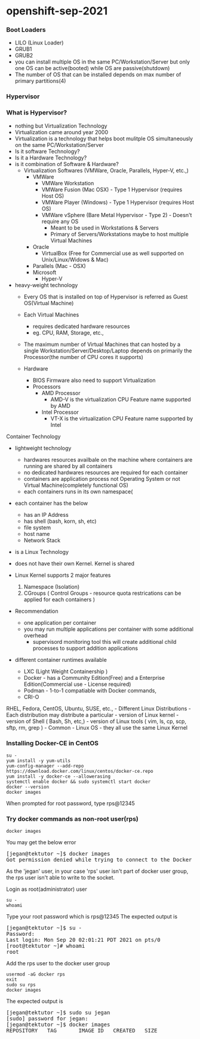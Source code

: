 # openshift-sep-2021

### Boot Loaders
- LILO (Linux Loader)
- GRUB1
- GRUB2
- you can install multiple OS in the same PC/Workstation/Server but only one OS can be active(booted) while OS are passive(shutdown)
- The number of OS that can be installed depends on max number of primary partitions(4)

### Hypervisor

### What is Hypervisor?

- nothing but Virtualization Technology
- Virtualization came around year 2000
- Virtualization is a technology that helps boot mulitple OS simultaneously on the same PC/Workstation/Server
- Is it software Technology?
- Is it a Hardware Technology?
- is it combination of Software & Hardware?
   - Virtualization Softwares (VMWare, Oracle, Parallels, Hyper-V, etc.,)
       - VMWare
           - VMWare Workstation 
           - VMWare Fusion (Mac OSX) - Type 1 Hypervisor (requires Host OS)
           - VMWare Player (Windows) - Type 1 Hypervisor (requires Host OS)
           - VMWare vSphere (Bare Metal Hypervisor - Type 2) - Doesn't require any OS
               - Meant to be used in Workstations & Servers
               - Primary of Servers/Workstations maybe to host multiple Virtual Machines
       - Oracle 
           - VirtualBox (Free for Commercial use as well supported on Unix/Linux/Widows & Mac) 
       - Parallels (Mac - OSX)
       - Microsoft
           - Hyper-V
- heavy-weight technology
    - Every OS that is installed on top of Hypervisor is referred as Guest OS(Virtual Machine)
    - Each Virtual Machines 
        - requires dedicated hardware resources
        - eg. CPU, RAM, Storage, etc.,
    - The maximum number of Virtual Machines that can hosted by a single Workstation/Server/Desktop/Laptop depends on
      primarily the Processor(the number of CPU cores it supports)

   - Hardware
      - BIOS Firmware also need to support Virtualization
      - Processors
          - AMD Processor
              - AMD-V is the virtualization CPU Feature name supported by AMD
          - Intel Processor
              - VT-X is the virtualization CPU Feature name supported by Intel 
 
 Container Technology
   - lightweight technology
       - hardwares resources availbale on the machine where containers are running are shared by all containers
       - no dedicated hardwares resources are required for each container
       - containers are application process not Operating System or not Virtual Machine(completely functional OS)
       - each containers runs in its own namespace(
   - each container has the below
       - has an IP Address
       - has shell (bash, korn, sh, etc)
       - file system
       - host name
       - Network Stack
   - is a Linux Technology
   - does not have their own Kernel.  Kernel is shared
   - Linux Kernel supports 2 major features
       1. Namespace (Isolation)
       2. CGroups ( Control Groups - resource quota restrications can be applied for each containers )
   - Recommendation
      - one application per container
      - you may run multiple applications per container with some additional overhead
           - supervisord monitoring tool this will create additional child processes to support addition applications
   
   - different container runtimes available
       - LXC (Light Weight Containership )
       - Docker - has a Community Edition(Free) and a Enterprise Edition(Commercial use - License required)
       - Podman - 1-to-1 compatiable with Docker commands, 
       - CRI-O
   
   
   RHEL, Fedora, CentOS, Ubuntu, SUSE, etc.,
      - Different Linux Distributions
         - Each distribution may distribute a particular
              - version of Linux kernel
              - version of Shell ( Bash, Sh, etc,)
              - version of Linux tools ( vim, ls, cp, scp, sftp, rm, grep )
      - Common - Linux OS
          - they all use the same Linux Kernel

### Installing Docker-CE in CentOS
```
su -
yum install -y yum-utils
yum-config-manager --add-repo https://download.docker.com/linux/centos/docker-ce.repo
yum install -y docker-ce --allowerasing
systemctl enable docker && sudo systemctl start docker
docker --version
docker images
```
When prompted for root password, type rps@12345

### Try docker commands as non-root user(rps)
```
docker images
```
You may get the below error
<pre>
[jegan@tektutor ~]$ docker images
Got permission denied while trying to connect to the Docker daemon socket at unix:///var/run/docker.sock: Get "http://%2Fvar%2Frun%2Fdocker.sock/v1.24/images/json": dial unix /var/run/docker.sock: connect: permission denied
</pre>

As the 'jegan' user, in your case 'rps' user isn't part of docker user group, the rps user isn't able to write to
the socket.

Login as root(administrator) user
```
su -
whoami
```
Type your root password which is rps@12345
The expected output is
<pre>
[jegan@tektutor ~]$ su -
Password: 
Last login: Mon Sep 20 02:01:21 PDT 2021 on pts/0
[root@tektutor ~]# whoami
root
</pre>

Add the rps user to the docker user group
```
usermod -aG docker rps
exit
sudo su rps
docker images
```
The expected output is
<pre>
[jegan@tektutor ~]$ sudo su jegan
[sudo] password for jegan: 
[jegan@tektutor ~]$ docker images
REPOSITORY   TAG       IMAGE ID   CREATED   SIZE
</pre>
